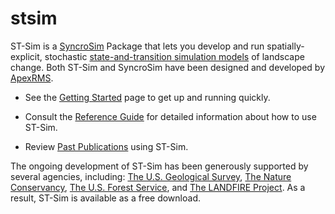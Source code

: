 # stsim

ST-Sim is a [SyncroSim](http://www.syncrosim.com) Package that lets you develop and run spatially-explicit, stochastic [state-and-transition simulation models](https://besjournals.onlinelibrary.wiley.com/doi/full/10.1111/2041-210X.12597) of landscape change.  Both ST-Sim and SyncroSim have been designed and developed by [ApexRMS](http://www.apexrms.com).
&nbsp;

* See the [Getting Started](<http://docs.stsim.net/getting_started/overview.html>) page to get up and running quickly.

* Consult the [Reference Guide](<http://docs.stsim.net/reference/properties.html>) for detailed information about how to use ST-Sim.

* Review [Past Publications](<http://docs.stsim.net/publications.html>) using ST-Sim.

The ongoing development of ST-Sim has been generously supported by several agencies, including: [The U.S. Geological Survey](<https://www.usgs.gov/>), [The Nature Conservancy](<https://www.nature.org/en-us/>), [The U.S. Forest Service](<https://www.fs.fed.us/>), and [The LANDFIRE Project](<https://www.landfire.gov/>). As a result, ST-Sim is available as a free download.
